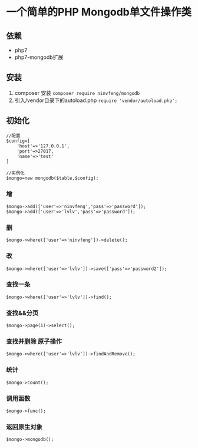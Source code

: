 # 一个简单的PHP Mongodb单文件操作类

## 依赖
- php7
- php7-mongodb扩展

## 安装
1. composer 安装 ``` composer require ninvfeng/mongodb ```
2. 引入/vendor目录下的autoload.php ``` require 'vendor/autoload.php'; ```

## 初始化
```
//配置
$config=[
    'host'=>'127.0.0.1',
    'port'=>27017,
    'name'=>'test'
]

//实例化
$mongo=new mongodb($table,$config);
```
### 增
```
$mongo->add(['user'=>'ninvfeng','pass'=>'password']);
$mongo->add(['user'=>'lvlv','pass'=>'password']);
```
### 删
```
$mongo->where(['user'=>'ninvfeng'])->delete();
```

### 改
```
$mongo->where(['user'=>'lvlv'])->save(['pass'=>'password2']);
```

### 查找一条
```
$mongo->where(['user'=>'lvlv'])->find();
```

### 查找&&分页
```
$mongo->page(1)->select();
```

### 查找并删除 原子操作
```
$mongo->where(['user'=>'lvlv'])->findAndRemove();
```

### 统计
```
$mongo->count();
```

### 调用函数
```
$mongo->func();
```

### 返回原生对象
```
$mongo->mongodb();
```
